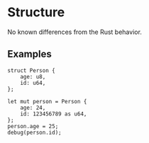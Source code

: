 # Structure

No known differences from the Rust behavior.

## Examples

```zrs
struct Person {
    age: u8,
    id: u64,
};

let mut person = Person {
    age: 24,
    id: 123456789 as u64,
};
person.age = 25;
debug(person.id);
```
